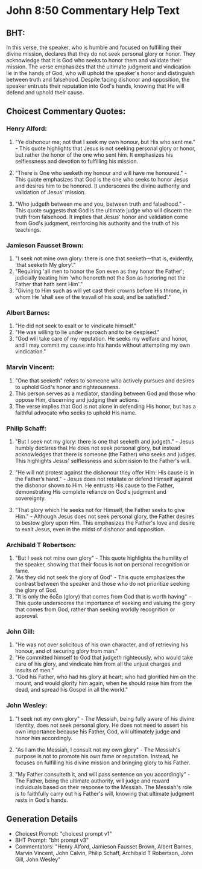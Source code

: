 # John 8:50 Commentary Help Text

## BHT:
In this verse, the speaker, who is humble and focused on fulfilling their divine mission, declares that they do not seek personal glory or honor. They acknowledge that it is God who seeks to honor them and validate their mission. The verse emphasizes that the ultimate judgment and vindication lie in the hands of God, who will uphold the speaker's honor and distinguish between truth and falsehood. Despite facing dishonor and opposition, the speaker entrusts their reputation into God's hands, knowing that He will defend and uphold their cause.

## Choicest Commentary Quotes:
### Henry Alford:
1. "Ye dishonour me; not that I seek my own honour, but His who sent me." - This quote highlights that Jesus is not seeking personal glory or honor, but rather the honor of the one who sent him. It emphasizes his selflessness and devotion to fulfilling his mission.

2. "There is One who seeketh my honour and will have me honoured." - This quote emphasizes that God is the one who seeks to honor Jesus and desires him to be honored. It underscores the divine authority and validation of Jesus' mission.

3. "Who judgeth between me and you, between truth and falsehood." - This quote suggests that God is the ultimate judge who will discern the truth from falsehood. It implies that Jesus' honor and validation come from God's judgment, reinforcing his authority and the truth of his teachings.

### Jamieson Fausset Brown:
1. "I seek not mine own glory: there is one that seeketh—that is, evidently, 'that seeketh My glory'." 
2. "Requiring 'all men to honor the Son even as they honor the Father'; judicially treating him 'who honoreth not the Son as honoring not the Father that hath sent Him'." 
3. "Giving to Him such as will yet cast their crowns before His throne, in whom He 'shall see of the travail of his soul, and be satisfied'."

### Albert Barnes:
1. "He did not seek to exalt or to vindicate himself."
2. "He was willing to lie under reproach and to be despised."
3. "God will take care of my reputation. He seeks my welfare and honor, and I may commit my cause into his hands without attempting my own vindication."

### Marvin Vincent:
1. "One that seeketh" refers to someone who actively pursues and desires to uphold God's honor and righteousness.
2. This person serves as a mediator, standing between God and those who oppose Him, discerning and judging their actions.
3. The verse implies that God is not alone in defending His honor, but has a faithful advocate who seeks to uphold His name.

### Philip Schaff:
1. "But I seek not my glory: there is one that seeketh and judgeth." - Jesus humbly declares that He does not seek personal glory, but instead acknowledges that there is someone (the Father) who seeks and judges. This highlights Jesus' selflessness and submission to the Father's will.

2. "He will not protest against the dishonour they offer Him: His cause is in the Father’s hand." - Jesus does not retaliate or defend Himself against the dishonor shown to Him. He entrusts His cause to the Father, demonstrating His complete reliance on God's judgment and sovereignty.

3. "That glory which He seeks not for Himself, the Father seeks to give Him." - Although Jesus does not seek personal glory, the Father desires to bestow glory upon Him. This emphasizes the Father's love and desire to exalt Jesus, even in the midst of dishonor and opposition.

### Archibald T Robertson:
1. "But I seek not mine own glory" - This quote highlights the humility of the speaker, showing that their focus is not on personal recognition or fame.
2. "As they did not seek the glory of God" - This quote emphasizes the contrast between the speaker and those who do not prioritize seeking the glory of God.
3. "It is only the δοξα (glory) that comes from God that is worth having" - This quote underscores the importance of seeking and valuing the glory that comes from God, rather than seeking worldly recognition or approval.

### John Gill:
1. "He was not over solicitous of his own character, and of retrieving his honour, and of securing glory from man."
2. "He committed himself to God that judgeth righteously, who would take care of his glory, and vindicate him from all the unjust charges and insults of men."
3. "God his Father, who had his glory at heart; who had glorified him on the mount, and would glorify him again, when he should raise him from the dead, and spread his Gospel in all the world."

### John Wesley:
1. "I seek not my own glory" - The Messiah, being fully aware of his divine identity, does not seek personal glory. He does not need to assert his own importance because his Father, God, will ultimately judge and honor him accordingly.

2. "As I am the Messiah, I consult not my own glory" - The Messiah's purpose is not to promote his own fame or reputation. Instead, he focuses on fulfilling his divine mission and bringing glory to his Father.

3. "My Father consulteth it, and will pass sentence on you accordingly" - The Father, being the ultimate authority, will judge and reward individuals based on their response to the Messiah. The Messiah's role is to faithfully carry out his Father's will, knowing that ultimate judgment rests in God's hands.


## Generation Details
- Choicest Prompt: "choicest prompt v1"
- BHT Prompt: "bht prompt v3"
- Commentators: "Henry Alford, Jamieson Fausset Brown, Albert Barnes, Marvin Vincent, John Calvin, Philip Schaff, Archibald T Robertson, John Gill, John Wesley"

